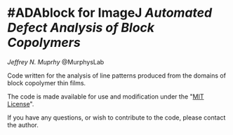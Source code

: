 #ADAblock for ImageJ
*Automated Defect Analysis of Block Copolymers*
====================

*Jeffrey N. Muprhy*
@MurphysLab

Code written for the analysis of line patterns produced from the domains of block copolymer thin films.

The code is made available for use and modification under the "[MIT License](http://opensource.org/licenses/MIT)".

If you have any questions, or wish to contribute to the code, please contact the author.

